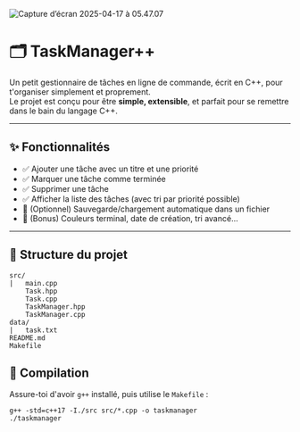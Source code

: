 ![Capture d’écran 2025-04-17 à 05.47.07](assets/Capture%20d%E2%80%99e%CC%81cran%202025-04-17%20a%CC%80%2005.47.07.png)
# 🗂️ TaskManager++

Un petit gestionnaire de tâches en ligne de commande, écrit en C++, pour t'organiser simplement et proprement.  
Le projet est conçu pour être **simple, extensible**, et parfait pour se remettre dans le bain du langage C++.

---

## ✨ Fonctionnalités

- ✅ Ajouter une tâche avec un titre et une priorité
- ✅ Marquer une tâche comme terminée
- ✅ Supprimer une tâche
- ✅ Afficher la liste des tâches (avec tri par priorité possible)
- 💾 (Optionnel) Sauvegarde/chargement automatique dans un fichier
- 🌈 (Bonus) Couleurs terminal, date de création, tri avancé...

---

## 📁 Structure du projet
    src/ 
    |   main.cpp
        Task.hpp
        Task.cpp
        TaskManager.hpp
        TaskManager.cpp
    data/ 
    |   task.txt  
    README.md
    Makefile

## 🚀 Compilation

Assure-toi d'avoir `g++` installé, puis utilise le `Makefile` :

    g++ -std=c++17 -I./src src/*.cpp -o taskmanager
    ./taskmanager


